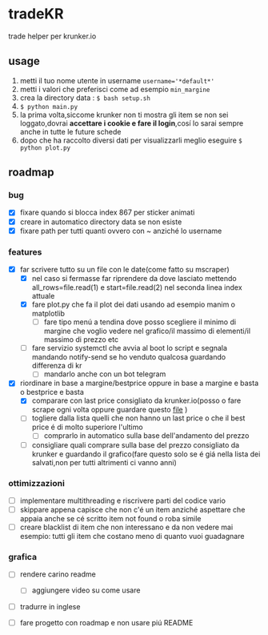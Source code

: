 # tradeKR
trade helper per krunker.io

## usage
1. metti il tuo nome utente in username `username='*default*'`
2. metti i valori che preferisci come ad esempio `min_margine`
3. crea la directory data : ```$ bash setup.sh ```
4. ```$ python main.py```
5. la prima volta,siccome krunker non ti mostra gli item se non sei loggato,dovrai **accettare i cookie e fare il login**,cosí lo sarai sempre anche in tutte le future schede
6. dopo che ha raccolto diversi dati per visualizzarli meglio eseguire ```$ python plot.py```

## roadmap
### bug
- [x] fixare quando si blocca index 867 per sticker animati
- [x] creare in automatico directory data se non esiste
- [x] fixare path per tutti quanti ovvero con ~ anziché lo username
### features 
- [x] far scrivere tutto su un file con le date(come fatto su mscraper)
  - [x] nel caso si fermasse far riprendere da dove lasciato mettendo all_rows=file.read(1) e start=file.read(2) nel seconda linea index attuale 
  - [x] fare plot.py che fa il plot dei dati usando ad esempio manim o matplotlib
    - [ ] fare tipo menú a tendina dove posso scegliere il minimo di margine che voglio vedere nel grafico/il massimo di elementi/il massimo di prezzo etc 
  - [ ] fare servizio systemctl che avvia al boot lo script e segnala mandando notify-send se ho venduto qualcosa guardando differenza di kr
    - [ ] mandarlo anche con un bot telegram  
- [x] riordinare in base a margine/bestprice oppure in base a margine e basta o bestprice e basta
  - [x] comparare con last price consigliato da krunker.io(posso o fare scrape ogni volta oppure guardare questo [file](https://api.krunker.io/webhooks/general/items/prices) )
  - [ ] togliere dalla lista quelli che non hanno un last price o che il best price é di molto superiore l'ultimo
    - [ ] comprarlo in automatico sulla base dell'andamento del prezzo 
  - [ ] consigliare quali comprare sulla base del prezzo consigliato da krunker e guardando il grafico(fare questo solo se é giá nella lista dei salvati,non per tutti altrimenti ci vanno anni)
### ottimizzazioni
- [ ] implementare multithreading e riscrivere parti del codice vario
- [ ] skippare appena capisce che non c'é un item anziché aspettare che appaia anche se cé scritto item not found o roba simile
- [ ] creare blacklist di item che non interessano e da non vedere mai esempio: tutti gli item che costano meno di quanto vuoi guadagnare
### grafica
  - [ ] rendere carino readme
    - [ ] aggiungere video su come usare
  - [ ] tradurre in inglese
  - [ ] fare progetto con roadmap e non usare piú README
  
